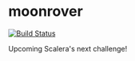 # moonrover

[![Build Status](https://travis-ci.org/Scalera/moonrover.svg?branch=master)](https://travis-ci.org/Scalera/moonrover)


Upcoming Scalera's next challenge!
